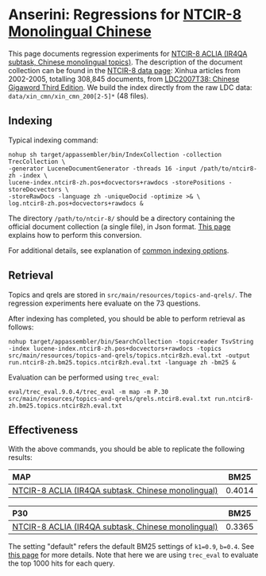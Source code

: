 # Anserini: Regressions for [NTCIR-8 Monolingual Chinese](http://research.nii.ac.jp/ntcir/ntcir-ws8/ws-en.html)

This page documents regression experiments for [NTCIR-8 ACLIA (IR4QA subtask, Chinese monolingual topics)](http://research.nii.ac.jp/ntcir/ntcir-ws8/ws-en.html).
The description of the document collection can be found in the [NTCIR-8 data page](http://research.nii.ac.jp/ntcir/permission/ntcir-8/perm-en-ACLIA.html): Xinhua articles from 2002-2005, totalling 308,845 documents, from [LDC2007T38: Chinese Gigaword Third Edition](https://catalog.ldc.upenn.edu/LDC2007T38).
We build the index directly from the raw LDC data: `data/xin_cmn/xin_cmn_200[2-5]*` (48 files).

## Indexing

Typical indexing command:

```
nohup sh target/appassembler/bin/IndexCollection -collection TrecCollection \
-generator LuceneDocumentGenerator -threads 16 -input /path/to/ntcir8-zh -index \
lucene-index.ntcir8-zh.pos+docvectors+rawdocs -storePositions -storeDocvectors \
-storeRawDocs -language zh -uniqueDocid -optimize >& \
log.ntcir8-zh.pos+docvectors+rawdocs &
```

The directory `/path/to/ntcir-8/` should be a directory containing the official document collection (a single file), in Json format.
[This page](experiments-ntcir8-zh.md) explains how to perform this conversion.

For additional details, see explanation of [common indexing options](common-indexing-options.md).

## Retrieval

Topics and qrels are stored in `src/main/resources/topics-and-qrels/`.
The regression experiments here evaluate on the 73 questions.

After indexing has completed, you should be able to perform retrieval as follows:

```
nohup target/appassembler/bin/SearchCollection -topicreader TsvString -index lucene-index.ntcir8-zh.pos+docvectors+rawdocs -topics src/main/resources/topics-and-qrels/topics.ntcir8zh.eval.txt -output run.ntcir8-zh.bm25.topics.ntcir8zh.eval.txt -language zh -bm25 &

```

Evaluation can be performed using `trec_eval`:

```
eval/trec_eval.9.0.4/trec_eval -m map -m P.30 src/main/resources/topics-and-qrels/qrels.ntcir8.eval.txt run.ntcir8-zh.bm25.topics.ntcir8zh.eval.txt

```

## Effectiveness

With the above commands, you should be able to replicate the following results:

MAP                                     | BM25      |
:---------------------------------------|-----------|
[NTCIR-8 ACLIA (IR4QA subtask, Chinese monolingual)](http://research.nii.ac.jp/ntcir/ntcir-ws8/ws-en.html)| 0.4014    |


P30                                     | BM25      |
:---------------------------------------|-----------|
[NTCIR-8 ACLIA (IR4QA subtask, Chinese monolingual)](http://research.nii.ac.jp/ntcir/ntcir-ws8/ws-en.html)| 0.3365    |



The setting "default" refers the default BM25 settings of `k1=0.9`, `b=0.4`.
See [this page](experiments-ntcir8-zh.md) for more details.
Note that here we are using `trec_eval` to evaluate the top 1000 hits for each query.
